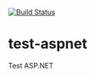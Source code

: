 
[![Build Status](https://dev.azure.com/M1038475/Test%20ASP.NET/_apis/build/status/M1038475.test-aspnet)](https://dev.azure.com/M1038475/Test%20ASP.NET/_build/latest?definitionId=1)

# test-aspnet
Test ASP.NET
